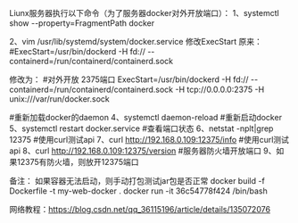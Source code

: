 Liunx服务器执行以下命令（为了服务器docker对外开放端口）：
1、systemctl show --property=FragmentPath docker

2、vim /usr/lib/systemd/system/docker.service
修改ExecStart
原来：
#ExecStart=/usr/bin/dockerd -H fd:// --containerd=/run/containerd/containerd.sock

修改为：
#对外开放 2375端口
ExecStart=/usr/bin/dockerd -H fd:// --containerd=/run/containerd/containerd.sock -H tcp://0.0.0.0:2375 -H unix:///var/run/docker.sock

#重新加载docker的daemon
4、systemctl daemon-reload
#重新启动docker
5、systemctl restart docker.service
#查看端口状态
6、netstat -nplt|grep 12375
#使用curl测试api
7、curl http://192.168.0.109:12375/info
#使用curl测试api
8、curl http://192.168.0.109:12375/version
#服务器防火墙开放端口
9、如果12375有防火墙，则放开12375端口


备注：
如果容器无法启动，则手动打包测试jar包是否正常
docker build -f Dockerfile -t my-web-docker .
docker run -it 36c54778f424 /bin/bash


网络教程：https://blog.csdn.net/qq_36115196/article/details/135072076